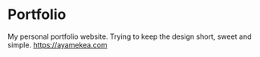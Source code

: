 # Portfolio
My personal portfolio website.
Trying to keep the design short, sweet and simple. https://ayamekea.com
